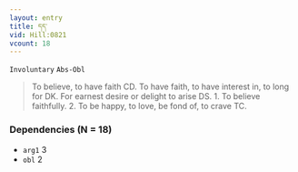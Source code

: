 ```yaml
---
layout: entry
title: དད་
vid: Hill:0821
vcount: 18
---
```

`Involuntary` `Abs-Obl`
> To believe, to have faith CD\.
 To have faith, to have interest in, to long for DK\.
 For earnest desire or delight to arise DS\.
 1\.
 To believe faithfully\.
 2\.
 To be happy, to love, be fond of, to crave TC\.

### Dependencies (N = 18)
* `arg1` 3
* `obl` 2
